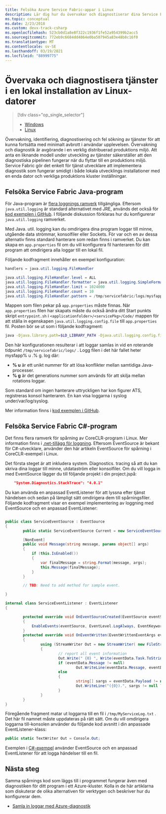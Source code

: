 ```yaml
---
title: Felsöka Azure Service Fabric-appar i Linux
description: Lär dig hur du övervakar och diagnostiserar dina Service Fabric-tjänster på en lokal Linux-utvecklings dator.
ms.topic: conceptual
ms.date: 2/23/2018
ms.custom: devx-track-csharp
ms.openlocfilehash: 523cb0d1a8e8f322c1936f1fe52a954399b2acc5
ms.sourcegitcommit: 772eb9c6684dd4864e0ba507945a83e48b8c16f0
ms.translationtype: MT
ms.contentlocale: sv-SE
ms.lasthandoff: 03/19/2021
ms.locfileid: "88999775"
---
```

# <a name="monitor-and-diagnose-services-in-a-local-linux-machine-development-setup"></a>Övervaka och diagnostisera tjänster i en lokal installation av Linux-datorer


> [!div class="op_single_selector"]
> * [Windows](service-fabric-diagnostics-how-to-monitor-and-diagnose-services-locally.md)
> * [Linux](service-fabric-diagnostics-how-to-monitor-and-diagnose-services-locally-linux.md)
>
>

Övervakning, identifiering, diagnostisering och fel sökning av tjänster för att kunna fortsätta med minimalt avbrott i användar upplevelsen. Övervakning och diagnostik är avgörande i en verklig distribuerad produktions miljö. Att anta en liknande modell under utveckling av tjänster säkerställer att den diagnostiska pipelinen fungerar när du flyttar till en produktions miljö. Service Fabric gör det enkelt för tjänst utvecklare att implementera diagnostik som fungerar smidigt i både lokala utvecklings installationer med en enda dator och verkliga produktions kluster inställningar.


## <a name="debugging-service-fabric-java-applications"></a>Felsöka Service Fabric Java-program

För Java-program är [flera loggnings ramverk](https://en.wikipedia.org/wiki/Java_logging_framework) tillgängliga. Eftersom `java.util.logging` är standard alternativet med JRE, används det också för [kod exemplen i GitHub](https://github.com/Azure-Samples/service-fabric-java-getting-started). I följande diskussion förklaras hur du konfigurerar `java.util.logging` ramverket.

Med Java. util. logging kan du omdirigera dina program loggar till minne, utgående data strömmar, konsolfiler eller Sockets. För var och en av dessa alternativ finns standard hanterare som redan finns i ramverket. Du kan skapa en `app.properties` fil om du vill konfigurera fil hanteraren för ditt program att omdirigera alla loggar till en lokal fil.

Följande kodfragment innehåller en exempel konfiguration:

```java
handlers = java.util.logging.FileHandler

java.util.logging.FileHandler.level = ALL
java.util.logging.FileHandler.formatter = java.util.logging.SimpleFormatter
java.util.logging.FileHandler.limit = 1024000
java.util.logging.FileHandler.count = 10
java.util.logging.FileHandler.pattern = /tmp/servicefabric/logs/mysfapp%u.%g.log
```

Mappen som filen pekar på `app.properties` måste finnas. När `app.properties` filen har skapats måste du också ändra ditt Start punkts skript `entrypoint.sh` i `<applicationfolder>/<servicePkg>/Code/` mappen för att ställa in egenskapen `java.util.logging.config.file` till `app.properties` fil. Posten bör se ut som i följande kodfragment:

```sh
java -Djava.library.path=$LD_LIBRARY_PATH -Djava.util.logging.config.file=<path to app.properties> -jar <service name>.jar
```


Den här konfigurationen resulterar i att loggar samlas in vid en roterande tidpunkt `/tmp/servicefabric/logs/` . Logg filen i det här fallet heter mysfapp% u .% g. log där:
* **% u** är ett unikt nummer för att lösa konflikter mellan samtidiga Java-processer.
* **% g** är det generations nummer som används för att skilja mellan rotations loggar.

Som standard om ingen hanterare uttryckligen har kon figurer ATS, registreras konsol hanteraren. En kan visa loggarna i syslog under/var/log/syslog.

Mer information finns i [kod exemplen i GitHub](https://github.com/Azure-Samples/service-fabric-java-getting-started).


## <a name="debugging-service-fabric-c-applications"></a>Felsöka Service Fabric C#-program


Det finns flera ramverk för spårning av CoreCLR-program i Linux. Mer information finns i [.net-tillägg för loggning](https://github.com/dotnet/extensions/tree/master/src/Logging).  Eftersom EventSource är bekant för C#-utvecklare, använder den här artikeln EventSource för spårning i CoreCLR-exempel i Linux.

Det första steget är att inkludera system. Diagnostics. tracing så att du kan skriva dina loggar till minne, utdataström eller konsolfiler.  Om du vill logga in med EventSource lägger du till följande projekt i din project.jspå:

```json
    "System.Diagnostics.StackTrace": "4.0.1"
```

Du kan använda en anpassad EventListener för att lyssna efter tjänst händelsen och sedan på lämpligt sätt omdirigera dem till spårningsfiler. Följande kodfragment visar en exempel implementering av loggning med EventSource och en anpassad EventListener:


```csharp

public class ServiceEventSource : EventSource
{
        public static ServiceEventSource Current = new ServiceEventSource();

        [NonEvent]
        public void Message(string message, params object[] args)
        {
            if (this.IsEnabled())
            {
                var finalMessage = string.Format(message, args);
                this.Message(finalMessage);
            }
        }

        // TBD: Need to add method for sample event.

}

```


```csharp
internal class ServiceEventListener : EventListener
{

        protected override void OnEventSourceCreated(EventSource eventSource)
        {
            EnableEvents(eventSource, EventLevel.LogAlways, EventKeywords.All);
        }
        protected override void OnEventWritten(EventWrittenEventArgs eventData)
        {
                using (StreamWriter Out = new StreamWriter( new FileStream("/tmp/MyServiceLog.txt", FileMode.Append)))
                {
                        // report all event information
                        Out.Write(" {0} ", Write(eventData.Task.ToString(), eventData.EventName, eventData.EventId.ToString(), eventData.Level,""));
                        if (eventData.Message != null)
                                Out.WriteLine(eventData.Message, eventData.Payload.ToArray());
                        else
                        {
                                string[] sargs = eventData.Payload != null ? eventData.Payload.Select(o => o.ToString()).ToArray() : null; 
                                Out.WriteLine("({0}).", sargs != null ? string.Join(", ", sargs) : "");
                        }
                }
        }
}
```


Föregående fragment matar ut loggarna till en fil i `/tmp/MyServiceLog.txt` . Det här fil namnet måste uppdateras på rätt sätt. Om du vill omdirigera loggarna till-konsolen använder du följande kod avsnitt i din anpassade EventListener-klass:

```csharp
public static TextWriter Out = Console.Out;
```

Exemplen i [C#-exempel](https://github.com/Azure-Samples/service-fabric-dotnet-core-getting-started) använder EventSource och en anpassad EventListener för att logga händelser till en fil.



## <a name="next-steps"></a>Nästa steg
Samma spårnings kod som läggs till i programmet fungerar även med diagnostiken för ditt program i ett Azure-kluster. Kolla in de här artiklarna som diskuterar de olika alternativen för verktygen och beskriver hur du konfigurerar dem.
* [Samla in loggar med Azure-diagnostik](./service-fabric-diagnostics-event-aggregation-lad.md)
